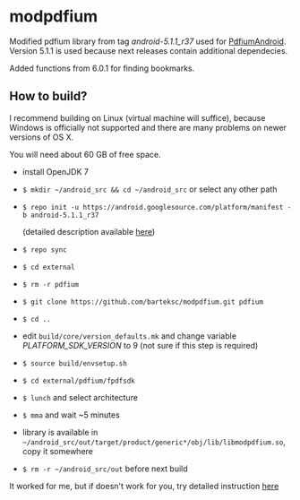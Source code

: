# modpdfium
Modified pdfium library from tag _android-5.1.1_r37_ used for [PdfiumAndroid](https://github.com/barteksc/PdfiumAndroid).
Version 5.1.1 is used because next releases contain additional dependecies.

Added functions from 6.0.1 for finding bookmarks.

## How to build?
I recommend building on Linux (virtual machine will suffice),
because Windows is officially not supported and there are many problems on newer versions of OS X.

You will need about 60 GB of free space.

* install OpenJDK 7
* `$ mkdir ~/android_src && cd ~/android_src` or select any other path
* `$ repo init -u https://android.googlesource.com/platform/manifest -b android-5.1.1_r37`

  (detailed description available [here](https://source.android.com/source/downloading.html))
* `$ repo sync`
* `$ cd external`
* `$ rm -r pdfium`
* `$ git clone https://github.com/barteksc/modpdfium.git pdfium`
* `$ cd ..`
* edit `build/core/version_defaults.mk` and change variable _PLATFORM_SDK_VERSION_ to 9 (not sure if this step is required)
* `$ source build/envsetup.sh`
* `$ cd external/pdfium/fpdfsdk`
* `$ lunch` and select architecture
* `$ mma` and wait ~5 minutes
* library is available in `~/android_src/out/target/product/generic*/obj/lib/libmodpdfium.so`, copy it somewhere
* `$ rm -r ~/android_src/out` before next build

It worked for me, but if doesn't work for you, try detailed instruction [here](https://github.com/barteksc/modpdfium/issues/1#issuecomment-259838427)
